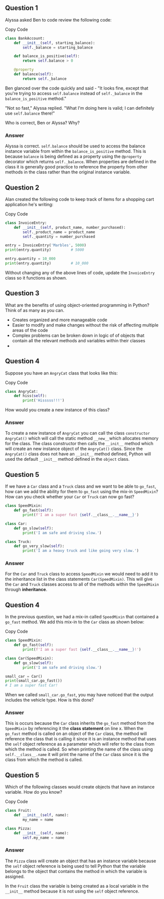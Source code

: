 ## Question 1

Alyssa asked Ben to code review the following code:

Copy Code

```python
class BankAccount:
    def __init__(self, starting_balance):
        self._balance = starting_balance

    def balance_is_positive(self):
        return self.balance > 0

    @property
    def balance(self):
        return self._balance
```

Ben glanced over the code quickly and said - "It looks fine, except that you're trying to access `self.balance` instead of `self._balance` in the `balance_is_positive` method."

"Not so fast," Alyssa replied. "What I'm doing here is valid; I can definitely use `self.balance` there!"

Who is correct, Ben or Alyssa? Why?

### Answer

Alyssa is correct. `self.balance` should be used to access the balance instance variable from within the `balance_is_positive` method. This is because `balance` is being defined as a property using the `@property` decorator which returns `self._balance`. When properties are defined in the class it is generally good practice to reference the property from other methods in the class rather than the original instance variable.

## Question 2

Alan created the following code to keep track of items for a shopping cart application he's writing:

Copy Code

```python
class InvoiceEntry:
    def __init__(self, product_name, number_purchased):
        self._product_name = product_name
        self._quantity = number_purchased

entry = InvoiceEntry('Marbles', 5000)
print(entry.quantity)         # 5000

entry.quantity = 10_000
print(entry.quantity)         # 10_000
```

Without changing any of the above lines of code, update the `InvoiceEntry` class so it functions as shown.

## Question 3

What are the benefits of using object-oriented programming in Python? Think of as many as you can.

- Creates organized and more manageable code
- Easier to modify and make changes without the risk of affecting multiple areas of the code
- Complex problems can be broken down in logic of of objects that contain all the relevant methods and variables within their classes
- 

## Question 4

Suppose you have an `AngryCat` class that looks like this:

Copy Code

```python
class AngryCat:
    def hiss(self):
        print('Hisssss!!!')
```

How would you create a new instance of this class?

### Answer

To create a new instance of `AngryCat` you can call the class `constructor` `AngryCat()` which will call the static method `__new__`which allocates memory for the class. The class constructor then calls the `__init__` method which will create an new instance object of the `AngryCat()` class. Since the `AngryCat()` class does not have an `__init__` method defined, Python will used the default `__init__` method defined in the `object` class.

## Question 5

If we have a `Car` class and a `Truck` class and we want to be able to `go_fast`, how can we add the ability for them to `go_fast` using the mix-in `SpeedMixin`? How can you check whether your `Car` or `Truck` can now go fast?

```python
class SpeedMixin:
    def go_fast(self):
        print(f'I am a super fast {self.__class__.__name__}')

class Car:
    def go_slow(self):
        print('I am safe and driving slow.')

class Truck:
    def go_very_slow(self):
        print('I am a heavy truck and like going very slow.')
```

### Answer

For the `Car` and `Truck` class to access `SpeedMixin` we would need to add it to the inheritance list in the class statements `Car(SpeedMixin)`. This will give the `Car` and `Truck` classes access to all of the methods within the `SpeedMixin` through **inheritance**.

## Question 4

In the previous question, we had a mix-in called `SpeedMixin` that contained a `go_fast` method. We add this mix-in to the `Car` class as shown below:

Copy Code

```python
class SpeedMixin:
    def go_fast(self):
        print(f'I am a super fast {self.__class__.__name__}!')

class Car(SpeedMixin):
    def go_slow(self):
        print('I am safe and driving slow.')

small_car = Car()
print(small_car.go_fast())
# I am a super fast Car!
```

When we called `small_car.go_fast`, you may have noticed that the output includes the vehicle type. How is this done?

### Answer

This is occurs because the `Car` class inherits the `go_fast` method from the `SpeedMixin` by referencing it the **class statement** on line x. When the `go_fast` method is called on an object of the `Car` class, the method will reference the class that is calling it since it is an instance method that uses the `self` object reference as a parameter which will refer to the class from which the method is called. So when printing the name of the class using `self.__class__.name` it will print the name of the `Car` class since it is the class from which the method is called.

## Question 5

Which of the following classes would create objects that have an instance variable. How do you know?

Copy Code

```python
class Fruit:
    def __init__(self, name):
        my_name = name

class Pizza:
    def __init__(self, name):
        self.my_name = name
```

### Answer

The `Pizza` class will create an object that has an instance variable because the `self` object reference is being used to tell Python that the variable belongs to the object that contains the method in which the variable is assigned.

In the `Fruit` class the variable is being created as a local variable in the `__init__` method because it is not using the `self` object reference.